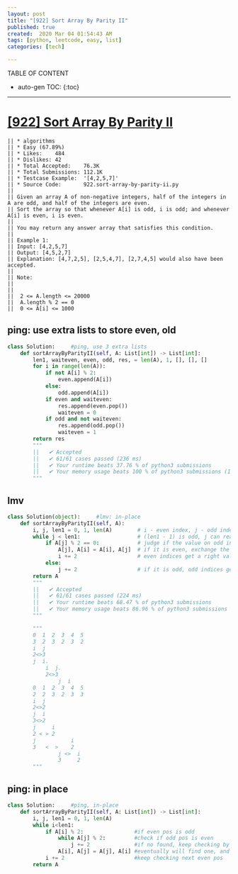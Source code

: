 ```yaml
---
layout: post
title: "[922] Sort Array By Parity II"
published: true
created:  2020 Mar 04 01:54:43 AM
tags: [python, leetcode, easy, list]
categories: [tech]

---
```


TABLE OF CONTENT

* auto-gen TOC:
{:toc}

- - -

# [[922] Sort Array By Parity II](https://leetcode.com/problems/sort-array-by-parity-ii/description/)

    || * algorithms
    || * Easy (67.89%)
    || * Likes:    484
    || * Dislikes: 42
    || * Total Accepted:    76.3K
    || * Total Submissions: 112.1K
    || * Testcase Example:  '[4,2,5,7]'
    || * Source Code:       922.sort-array-by-parity-ii.py
    || 
    || Given an array A of non-negative integers, half of the integers in A are odd, and half of the integers are even.
    || Sort the array so that whenever A[i] is odd, i is odd; and whenever A[i] is even, i is even.
    || 
    || You may return any answer array that satisfies this condition.
    || 
    || Example 1:
    || Input: [4,2,5,7]
    || Output: [4,5,2,7]
    || Explanation: [4,7,2,5], [2,5,4,7], [2,7,4,5] would also have been accepted.
    || 
    || Note:
    || 
    || 
    || 	2 <= A.length <= 20000
    || 	A.length % 2 == 0
    || 	0 <= A[i] <= 1000

## ping: use extra lists to store even, old

```python
class Solution:     #ping, use 3 extra lists
    def sortArrayByParityII(self, A: List[int]) -> List[int]:
        len1, waiteven, even, odd, res, = len(A), 1, [], [], []
        for i in range(len(A)):
            if not A[i] % 2:
                even.append(A[i])
            else:
                odd.append(A[i])
            if even and waiteven:
                res.append(even.pop())
                waiteven = 0
            if odd and not waiteven:
                res.append(odd.pop())
                waiteven = 1
        return res
        """
        ||   ✔ Accepted
        ||   ✔ 61/61 cases passed (236 ms)
        ||   ✔ Your runtime beats 37.76 % of python3 submissions
        ||   ✔ Your memory usage beats 100 % of python3 submissions (14.9 MB)
        """
```

## lmv

```python
class Solution(object):     #lmv: in-place
    def sortArrayByParityII(self, A):
        i, j, len1 = 0, 1, len(A)        # i - even index, j - odd index, len1 - length of A
        while j < len1:                  # (len1 - 1) is odd, j can reach the last element, so this condition is enough
            if A[j] % 2 == 0:            # judge if the value on odd indices is odd
                A[j], A[i] = A[i], A[j]  # if it is even, exchange the values between index j and i
                i += 2                   # even indices get a right value, then i pointer jump to next even index
            else:
                j += 2                   # if it is odd, odd indices get a right value, then j pointer jump to next odd index
        return A
        """
        ||   ✔ Accepted
        ||   ✔ 61/61 cases passed (224 ms)
        ||   ✔ Your runtime beats 68.47 % of python3 submissions
        ||   ✔ Your memory usage beats 86.96 % of python3 submissions (15.2 MB)
        """

        """
        0  1  2  3  4  5
        3  2  3  2  3  2
        i  j
        2<>3
        j  i.
            i  j.
            2<>3
                j  i
        0  1  2  3  4  5
        2  2  3  2  3  3
        i  j
        2<>2
        j  i
        3<>2
        j     i
        2 < > 2
        j           i
        3   <  >    2
                j <>  i
                3     2
        """
```

## ping: in place

```python
class Solution:     #ping, in-place
    def sortArrayByParityII(self, A: List[int]) -> List[int]:
        i, j, len1 = 0, 1, len(A)
        while i<len1:
            if A[i] % 2:                #if even pos is odd
                while A[j] % 2:         #check if odd pos is even
                    j += 2              #if no found, keep checking by sliding
                A[i], A[j] = A[j], A[i] #eventually will find one, and swap
            i += 2                      #keep checking next even pos
        return A
```
